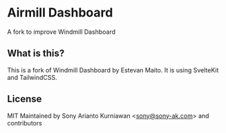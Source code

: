 # Airmill Dashboard
A fork to improve Windmill Dashboard

## What is this?
This is a fork of Windmill Dashboard by Estevan Maito. It is using SvelteKit and TailwindCSS.

## License
MIT
Maintained by Sony Arianto Kurniawan <<sony@sony-ak.com>> and contributors
